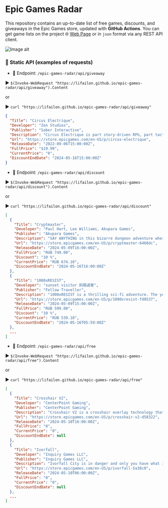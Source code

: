 # Epic Games Radar

This repository contains an up-to-date list of free games, discounts, and giveaways in the Epic Games store, updated with **GitHub Actions**. You can get game lists on the project 🌐 [Web Page](https://lifailon.github.io/epic-games-radar) or in `json` format via any REST API client.

![Image alt](https://github.com/Lifailon/epic-games-radar/blob/rsa/image/web-page.jpg)

### 🚀 Static API (examples of requests)

- 🔹 Endpoint: `/epic-games-radar/api/giveaway`

▶️ `$(Invoke-WebRequest "https://lifailon.github.io/epic-games-radar/api/giveaway").Content`

or 

▶️ `curl "https://lifailon.github.io/epic-games-radar/api/giveaway"`

```json
{
  "Title": "Circus Electrique",
  "Developer": "Zen Studios",
  "Publisher": "Saber Interactive",
  "Description": "Circus Electrique is part story-driven RPG, part tactics, part circus management, and completely enthralling. When everyday Londoners mysteriously turn into vicious killers, only the show’s talented performers possess the skills necessary to save the city. ",
  "Url": "https://store.epicgames.com/en-US/p/circus-electrique",
  "ReleaseDate": "2022-09-06T15:00:00Z",
  "FullPrice": "$19.99",
  "CurrentPrice": "0",
  "DiscountEndDate": "2024-05-16T15:00:00Z"
}
```

- 🔹 Endpoint: `/epic-games-radar/api/discount`

▶️ `$(Invoke-WebRequest "https://lifailon.github.io/epic-games-radar/api/discount").Content`

or 

▶️ `curl "https://lifailon.github.io/epic-games-radar/api/discount"`

```json
[
  {
    "Title": "Cryptmaster",
    "Developer": "Paul Hart, Lee Williams, Akupara Games",
    "Publisher": "Akupara Games",
    "Description": "SAY ANYTHING in this bizarre dungeon adventure where words control everything. Fill in the blanks with text or voice to uncover lost abilities, solve strange quests, and play unexpected mini-games. Use your words to conquer the crypt and unleash a whole new kind of spell casting.",
    "Url": "https://store.epicgames.com/en-US/p/cryptmaster-6468dc",
    "ReleaseDate": "2024-05-09T16:00:00Z",
    "FullPrice": "RUB 749.00",
    "Discount": "10 %",
    "CurrentPrice": "RUB 674.10",
    "DiscountEndDate": "2024-05-16T16:00:00Z"
  },
  {
    "Title": "1000xRESIST",
    "Developer": "sunset visitor 斜陽過客",
    "Publisher": "Fellow Traveller",
    "Description": "1000xRESIST is a thrilling sci-fi adventure. The year is unknown, and a disease spread by an alien invasion keeps you underground. You are Watcher. You dutifully fulfil your purpose in serving the ALLMOTHER, until the day you discover a shocking secret that changes everything.",
    "Url": "https://store.epicgames.com/en-US/p/1000xresist-fd0537",
    "ReleaseDate": "2024-05-09T15:00:00Z",
    "FullPrice": "RUB 599.00",
    "Discount": "10 %",
    "CurrentPrice": "RUB 539.10",
    "DiscountEndDate": "2024-05-16T05:59:00Z"
  },
  ...
]
```

- 🔹 Endpoint: `/epic-games-radar/api/free`

▶️ `$(Invoke-WebRequest "https://lifailon.github.io/epic-games-radar/api/free").Content`

or 

▶️ `curl "https://lifailon.github.io/epic-games-radar/api/free"`

```json
[
  {
    "Title": "Crosshair V2",
    "Developer": "CenterPoint Gaming",
    "Publisher": "CenterPoint Gaming",
    "Description": "Crosshair V2 is a crosshair overlay technology that improves aim, response time, and hip fire accuracy for gamers. Choose from a variety of sizes, shapes, and neon colors to find the crosshair that gives you the greatest advantage in your favorite game.",
    "Url": "https://store.epicgames.com/en-US/p/crosshair-v2-d58322",
    "ReleaseDate": "2024-05-10T16:00:00Z",
    "FullPrice": "0",
    "CurrentPrice": "0",
    "DiscountEndDate": null
  },
  {
    "Title": "Ivorfall",
    "Developer": "Inquiry Games LLC",
    "Publisher": "Inquiry Games LLC",
    "Description": "Ivorfall City is in danger and only you have what it takes to save it! Ivorfall is a Steampunk, roguelike, twin-stick shooter where you take up the mantle of Detective Flintlock who must face off against hordes of enemies in destructible environments.",
    "Url": "https://store.epicgames.com/en-US/p/ivorfall-5a38c0",
    "ReleaseDate": "2024-05-10T06:00:00Z",
    "FullPrice": "0",
    "CurrentPrice": "0",
    "DiscountEndDate": null
  },
  ...
]
```